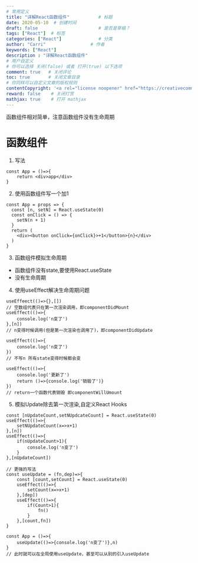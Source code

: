 ```yaml
---
# 常用定义
title: "详解React函数组件"           # 标题
date: 2020-05-10  # 创建时间
draft: false                       # 是否是草稿？
tags: ["React"]  # 标签
categories: ["React"]              # 分类
author: "Carri"                 # 作者
keywords: ["React"]
description : "详解React函数组件"
# 用户自定义
# 你可以选择 关闭(false) 或者 打开(true) 以下选项
comment: true   # 关闭评论
toc: true       # 关闭文章目录
# 你同样可以自定义文章的版权规则
contentCopyright: '<a rel="license noopener" href="https://creativecommons.org/licenses/by-nc-nd/4.0/" target="_blank">CC BY-NC-ND 4.0</a>'
reward: false	 # 关闭打赏
mathjax: true    # 打开 mathjax
---
```


函数组件相对简单，注意函数组件没有生命周期

# 函数组件

1. 写法

```
const App = ()=>{
	return <div>app</div>
}
```

2. 使用函数组件写一个加1

```
const App = props => {
  const [n, setN] = React.useState(0)
  const onClick = () => {
    setN(n + 1)
  }
  return (
    <div><button onClick={onClick}>+1</button>{n}</div>
  )
}
```

3. 函数组件模拟生命周期

- 函数组件没有state,要使用React.useState
- 没有生命周期

4. 使用useEffect解决生命周期问题

```
useEffeect(()=>{},[])
// 空数组代表只在第一次渲染调用，即componentDidMount
useEffect(()=>{
	console.log('n变了')
},[n])
// n变得时候调用(但是第一次渲染也调用了)，即componentDidUpdate

useEffect(()=>{
	console.log('n变了')
})
// 不写n 所有state变得时候都会变

useEffect(()=>{
	console.log('更新了')
	return ()=>{console.log('销毁了')}
})
// return一个函数代表销毁 即componentWillUmount
```

5. 模拟Update除去第一次渲染,自定义React Hooks

```
const [nUpdateCount,setNUpdcateCount] = React.useState(0)
useEffect(()=>{
	setNUpdateCount(x=>x+1)
},[n])
useEffect(()=>{
	if(nUpdateCount>1){
		console.log('n变了')
	}
},[nUpdateCount])

// 更强的写法
const useUpdate = (fn,dep)=>{
	const [count,setCount] = React.useState(0)
	useEffect(()=>{
		setCount(x=>x+1)
	},[dep])
	useEffect(()=>{
		if(Count>1){
			fn()
		}
	},[count,fn])
}

const App = ()=>{
	useUpdate(()=>{console.log('n变了')},n)
}
// 此时就可以在全局使用useUpdate，甚至可以从别的引入useUpdate
```
